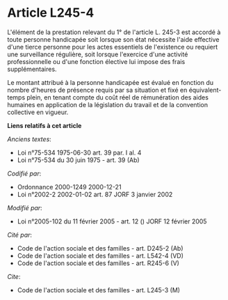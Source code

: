 # Article L245-4

L'élément de la prestation relevant du 1° de l'article L. 245-3 est accordé à toute personne handicapée soit lorsque son état
nécessite l'aide effective d'une tierce personne pour les actes essentiels de l'existence ou requiert une surveillance
régulière, soit lorsque l'exercice d'une activité professionnelle ou d'une fonction élective lui impose des frais
supplémentaires.

Le montant attribué à la personne handicapée est évalué en fonction du nombre d'heures de présence requis par sa situation et
fixé en équivalent-temps plein, en tenant compte du coût réel de rémunération des aides humaines en application de la
législation du travail et de la convention collective en vigueur.

**Liens relatifs à cet article**

_Anciens textes_:

  - Loi n°75-534 1975-06-30 art. 39 par. I al. 4
  - Loi n°75-534 du 30 juin 1975 - art. 39 (Ab)

_Codifié par_:

  - Ordonnance 2000-1249 2000-12-21
  - Loi n°2002-2 2002-01-02 art. 87 JORF 3 janvier 2002

_Modifié par_:

  - Loi n°2005-102 du 11 février 2005 - art. 12 () JORF 12 février 2005

_Cité par_:

  - Code de l'action sociale et des familles - art. D245-2 (Ab)
  - Code de l'action sociale et des familles - art. L542-4 (VD)
  - Code de l'action sociale et des familles - art. R245-6 (V)

_Cite_:

  - Code de l'action sociale et des familles - art. L245-3 (M)
